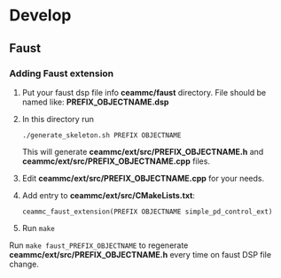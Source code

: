 # Develop

## Faust

### Adding Faust extension

1. Put your faust dsp file info **ceammc/faust** directory.
   File should be named like: **PREFIX_OBJECTNAME.dsp**
2. In this directory run
    ```
    ./generate_skeleton.sh PREFIX OBJECTNAME
    ```
    
    This will generate **ceammc/ext/src/PREFIX_OBJECTNAME.h** and **ceammc/ext/src/PREFIX_OBJECTNAME.cpp** files.

3. Edit **ceammc/ext/src/PREFIX_OBJECTNAME.cpp** for your needs.

4. Add entry to **ceammc/ext/src/CMakeLists.txt**:
   ```
   ceammc_faust_extension(PREFIX OBJECTNAME simple_pd_control_ext)
   ```
5. Run ```make```

Run ```make faust_PREFIX_OBJECTNAME``` to regenerate **ceammc/ext/src/PREFIX_OBJECTNAME.h** every time on faust DSP file change.

